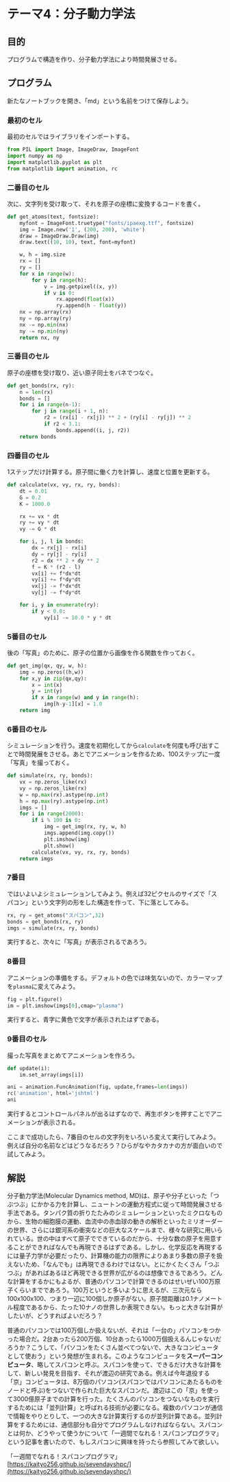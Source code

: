 # テーマ4：分子動力学法

## 目的

プログラムで構造を作り、分子動力学法により時間発展させる。

## プログラム

新たなノートブックを開き、「md」という名前をつけて保存しよう。

### 最初のセル

最初のセルではライブラリをインポートする。

```py
from PIL import Image, ImageDraw, ImageFont
import numpy as np
import matplotlib.pyplot as plt
from matplotlib import animation, rc
```

### 二番目のセル

次に、文字列を受け取って、それを原子の座標に変換するコードを書く。

```py
def get_atoms(text, fontsize):
    myfont = ImageFont.truetype("fonts/ipaexg.ttf", fontsize)
    img = Image.new('1', (200, 200), 'white')
    draw = ImageDraw.Draw(img)
    draw.text((10, 10), text, font=myfont)

    w, h = img.size
    rx = []
    ry = []
    for x in range(w):
        for y in range(h):
            v = img.getpixel((x, y))
            if v is 0:
                rx.append(float(x))
                ry.append(h - float(y))
    nx = np.array(rx)
    ny = np.array(ry)
    nx -= np.min(nx)
    ny -= np.min(ny)
    return nx, ny
```

### 三番目のセル

原子の座標を受け取り、近い原子同士をバネでつなぐ。

```py
def get_bonds(rx, ry):
    n = len(rx)
    bonds = []
    for i in range(n-1):
        for j in range(i + 1, n):
            r2 = (rx[i] - rx[j]) ** 2 + (ry[i] - ry[j]) ** 2
            if r2 < 3.1:
                bonds.append((i, j, r2))
    return bonds
```

### 四番目のセル

1ステップだけ計算する。原子間に働く力を計算し、速度と位置を更新する。

```py
def calculate(vx, vy, rx, ry, bonds):
    dt = 0.01
    G = 0.2
    K = 1000.0

    rx += vx * dt
    ry += vy * dt
    vy -= G * dt

    for i, j, l in bonds:
        dx = rx[j] - rx[i]
        dy = ry[j] - ry[i]
        r2 = dx ** 2 + dy ** 2
        f = K * (r2 - l)
        vx[i] += f*dx*dt
        vy[i] += f*dy*dt
        vx[j] -= f*dx*dt
        vy[j] -= f*dy*dt

    for i, y in enumerate(ry):
        if y < 0.0:
            vy[i] -= 10.0 * y * dt
```

### 5番目のセル

後の「写真」のために、原子の位置から画像を作る関数を作っておく。

```py
def get_img(qx, qy, w, h):
    img = np.zeros((h,w))
    for x,y in zip(qx,qy):
        x = int(x)
        y = int(y)
        if x in range(w) and y in range(h):
            img[h-y-1][x] = 1.0
    return img
```

### 6番目のセル

シミュレーションを行う。速度を初期化してから`calculate`を何度も呼び出すことで時間発展をさせる。あとでアニメーションを作るため、100ステップに一度「写真」を撮っておく。

```py
def simulate(rx, ry, bonds):
    vx = np.zeros_like(rx)
    vy = np.zeros_like(rx)
    w = np.max(rx).astype(np.int)
    h = np.max(ry).astype(np.int)
    imgs = []
    for i in range(2000):
        if i % 100 is 0:
            img = get_img(rx, ry, w, h)
            imgs.append(img.copy())
            plt.imshow(img)
            plt.show()
        calculate(vx, vy, rx, ry, bonds)
    return imgs
```

### 7番目

ではいよいよシミュレーションしてみよう。例えば32ピクセルのサイズで「スパコン」という文字列の形をした構造を作って、下に落としてみる。

```py
rx, ry = get_atoms("スパコン",32)
bonds = get_bonds(rx, ry)
imgs = simulate(rx, ry, bonds)
```

実行すると、次々に「写真」が表示されるであろう。

### 8番目

アニメーションの準備をする。デフォルトの色では味気ないので、カラーマップを`plasma`に変えてみよう。

```py
fig = plt.figure()
im = plt.imshow(imgs[0],cmap="plasma")
```

実行すると、青字に黄色で文字が表示されたはずである。

### 9番目のセル

撮った写真をまとめてアニメーションを作ろう。

```py
def update(i):
    im.set_array(imgs[i])

ani = animation.FuncAnimation(fig, update,frames=len(imgs))
rc('animation', html='jshtml')
ani
```

実行するとコントロールパネルが出るはずなので、再生ボタンを押すことでアニメーションが表示される。

ここまで成功したら、7番目のセルの文字列をいろいろ変えて実行してみよう。例えば自分の名前などはどうなるだろう？ひらがなやカタカナの方が面白いので試してみよう。

## 解説

分子動力学法(Molecular Dynamics method, MD)は、原子や分子といった「つぶつぶ」にかかる力を計算し、ニュートンの運動方程式に従って時間発展させる手法である。タンパク質の折りたたみのシミュレーションといったミクロなものから、生物の細胞膜の運動、血流中の赤血球の動きの解析といったミリオーダーの世界、さらには銀河系の衝突などの巨大なスケールまで、様々な研究に用いられている。世の中はすべて原子でできているのだから、十分な数の原子を用意することができればなんでも再現できるはずである。しかし、化学反応を再現するには量子力学が必要だったり、計算機の能力の限界によりあまり多数の原子を扱えないため、「なんでも」は再現できるわけではない。とにかくたくさん「つぶつぶ」があればあるほど再現できる世界が広がるのは想像できるであろう。どんな計算をするかにもよるが、普通のパソコンで計算できるのはせいぜい100万原子くらいまでであろう。100万というと多いように思えるが、三次元なら100x100x100、つまり一辺に100個しか原子がない。原子間距離は0.1ナノメートル程度であるから、たった10ナノの世界しか表現できない。もっと大きな計算がしたいが、どうすればよいだろう？

普通のパソコンでは100万個しか扱えないが、それは「一台の」パソコンをつかった場合だ。2台あったら200万個、10台あったら1000万個扱えるんじゃないだろうか？こうして、「パソコンをたくさん並べてつないで、大きなコンピュータとして使おう」という発想が生まれる。このようなコンピュータを**スーパーコンピュータ**、略してスパコンと呼ぶ。スパコンを使って、できるだけ大きな計算をして、新しい発見を目指す、それが渡辺の研究である。例えば今年退役する「京」コンピュータは、8万個のパソコン(スパコンではパソコンにあたるものをノードと呼ぶ)をつないで作られた巨大なスパコンだ。渡辺はこの「京」を使って3000億原子までの計算を行った。たくさんのパソコンをつないなものを実行するためには「並列計算」と呼ばれる技術が必要になる。複数のパソコンが通信で情報をやりとりして、一つの大きな計算実行するのが並列計算である。並列計算をするためには、通信部分も自分でプログラムしなければならない。スパコンとは何か、どうやって使うかについて「一週間でなれる！スパコンプログラマ」という記事を書いたので、もしスパコンに興味を持ったら参照してみて欲しい。

「一週間でなれる！スパコンプログラマ」
[https://kaityo256.github.io/sevendayshpc/](https://kaityo256.github.io/sevendayshpc/)
